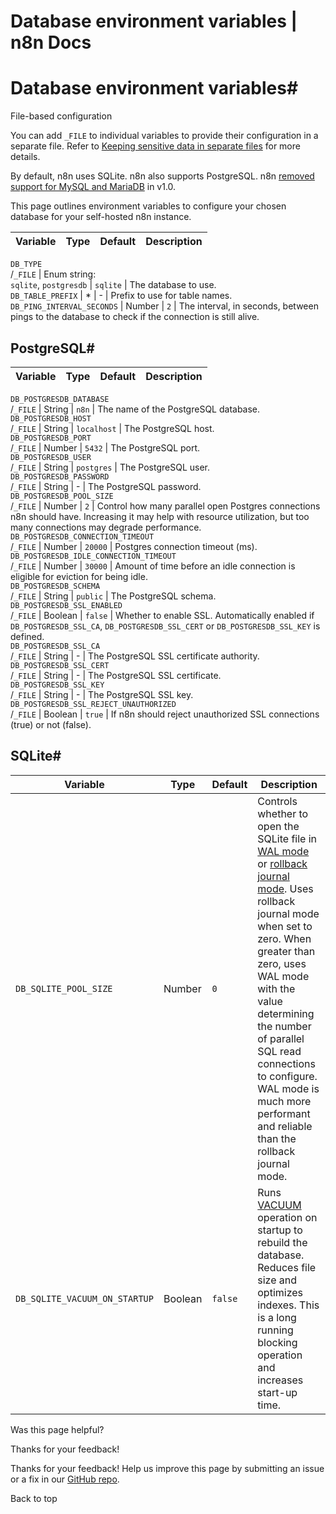 # Database environment variables | n8n Docs

[ ](https://github.com/n8n-io/n8n-docs/edit/main/docs/hosting/configuration/environment-variables/database.md "Edit this page")

# Database environment variables#

File-based configuration

You can add `_FILE` to individual variables to provide their configuration in a separate file. Refer to [Keeping sensitive data in separate files](../../configuration-methods/#keeping-sensitive-data-in-separate-files) for more details.

By default, n8n uses SQLite. n8n also supports PostgreSQL. n8n [removed support for MySQL and MariaDB](../../../../1-0-migration-checklist/#mysql-and-mariadb) in v1.0.

This page outlines environment variables to configure your chosen database for your self-hosted n8n instance.

Variable | Type | Default | Description  
---|---|---|---  
`DB_TYPE`  
/`_FILE` | Enum string:  
`sqlite`, `postgresdb` | `sqlite` | The database to use.  
`DB_TABLE_PREFIX` | * | - | Prefix to use for table names.  
`DB_PING_INTERVAL_SECONDS` | Number | `2` | The interval, in seconds, between pings to the database to check if the connection is still alive.  
  
## PostgreSQL#

Variable | Type | Default | Description  
---|---|---|---  
`DB_POSTGRESDB_DATABASE`  
/`_FILE` | String | `n8n` | The name of the PostgreSQL database.  
`DB_POSTGRESDB_HOST`  
/`_FILE` | String | `localhost` | The PostgreSQL host.  
`DB_POSTGRESDB_PORT`  
/`_FILE` | Number | `5432` | The PostgreSQL port.  
`DB_POSTGRESDB_USER`  
/`_FILE` | String | `postgres` | The PostgreSQL user.  
`DB_POSTGRESDB_PASSWORD`  
/`_FILE` | String | - | The PostgreSQL password.  
`DB_POSTGRESDB_POOL_SIZE`  
/`_FILE` | Number | `2` | Control how many parallel open Postgres connections n8n should have. Increasing it may help with resource utilization, but too many connections may degrade performance.  
`DB_POSTGRESDB_CONNECTION_TIMEOUT`  
/`_FILE` | Number | `20000` | Postgres connection timeout (ms).  
`DB_POSTGRESDB_IDLE_CONNECTION_TIMEOUT`  
/`_FILE` | Number | `30000` | Amount of time before an idle connection is eligible for eviction for being idle.  
`DB_POSTGRESDB_SCHEMA`  
/`_FILE` | String | `public` | The PostgreSQL schema.  
`DB_POSTGRESDB_SSL_ENABLED`  
/`_FILE` | Boolean | `false` | Whether to enable SSL. Automatically enabled if `DB_POSTGRESDB_SSL_CA`, `DB_POSTGRESDB_SSL_CERT` or `DB_POSTGRESDB_SSL_KEY` is defined.  
`DB_POSTGRESDB_SSL_CA`  
/`_FILE` | String | - | The PostgreSQL SSL certificate authority.  
`DB_POSTGRESDB_SSL_CERT`  
/`_FILE` | String | - | The PostgreSQL SSL certificate.  
`DB_POSTGRESDB_SSL_KEY`  
/`_FILE` | String | - | The PostgreSQL SSL key.  
`DB_POSTGRESDB_SSL_REJECT_UNAUTHORIZED`  
/`_FILE` | Boolean | `true` | If n8n should reject unauthorized SSL connections (true) or not (false).  
  
## SQLite#

Variable | Type | Default | Description  
---|---|---|---  
`DB_SQLITE_POOL_SIZE` | Number | `0` | Controls whether to open the SQLite file in [WAL mode](https://www.sqlite.org/wal.html) or [rollback journal mode](https://www.sqlite.org/lockingv3.html#rollback). Uses rollback journal mode when set to zero. When greater than zero, uses WAL mode with the value determining the number of parallel SQL read connections to configure. WAL mode is much more performant and reliable than the rollback journal mode.  
`DB_SQLITE_VACUUM_ON_STARTUP` | Boolean | `false` | Runs [VACUUM](https://www.sqlite.org/lang_vacuum.html) operation on startup to rebuild the database. Reduces file size and optimizes indexes. This is a long running blocking operation and increases start-up time.  
Was this page helpful? 

Thanks for your feedback! 

Thanks for your feedback! Help us improve this page by submitting an issue or a fix in our [GitHub repo](https://github.com/n8n-io/n8n-docs). 

Back to top